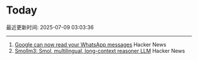 # Today

最近更新时间: 2025-07-09 03:03:36

--- 
1. [Google can now read your WhatsApp messages](https://www.neowin.net/guides/google-can-now-read-your-whatsapp-messages-heres-how-to-stop-it/) Hacker News
2. [Smollm3: Smol, multilingual, long-context reasoner LLM](https://huggingface.co/blog/smollm3) Hacker News
